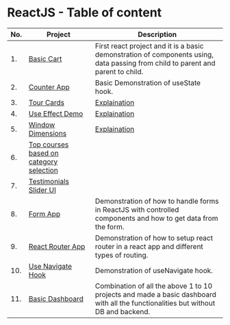 # ReactJS - Table of content

| No. | Project | Description |
| --- | --- | --- |
|1.|[Basic Cart](./basicshoppingcart)| First react project and it is a basic demonstration of components using, data passing from child to parent and parent to child.|
|2.|[Counter App](./reactcounterapp)| Basic Demonstration of useState hook.|
|3.|[Tour Cards](./tourcardsreact)| [Explaination](https://www.linkedin.com/posts/ishan-jagani-2a2b15209_reactjs-projects-hooks-activity-7127901902255632384-5FHr?utm_source=share&utm_medium=member_desktop) |
|4.|[Use Effect Demo](./useeffectdemo/)| [Explaination](https://www.linkedin.com/posts/ishan-jagani-2a2b15209_reactjs-usestate-useeffect-activity-7128946954310459392-gJMB?utm_source=share&utm_medium=member_desktop)|
|5.|[Window Dimensions](./windowresizeapp/)| [Explaination](https://www.linkedin.com/posts/ishan-jagani-2a2b15209_reactjs-usestate-useeffect-activity-7128946954310459392-gJMB?utm_source=share&utm_medium=member_desktop) |
|6.|[Top courses based on category selection](./topcoursesuseeffect/)||
|7.|[Testimonials Slider UI](./testimonialsliderapp/)||
|8.|[Form App](./formapp/)| Demonstration of how to handle forms in ReactJS with controlled components and how to get data from the form.|
|9.|[React Router App](./reactrouterapp/)| Demonstration of how to setup react router in a react app and different types of routing.|
|10.|[Use Navigate Hook](./usenavigateapp/)| Demonstration of useNavigate hook.|
|11.|[Basic Dashboard](./basicdashboard/)| Combination of all the above 1 to 10 projects and made a basic dashboard with all the functionalities but without DB and backend.|
